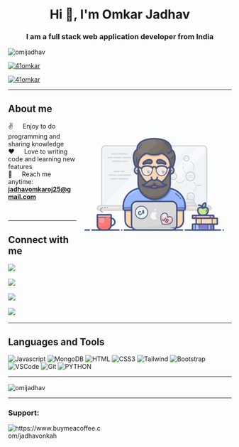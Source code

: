 <h1 align="center">Hi 👋, I'm Omkar Jadhav</h1>
<h3 align="center">I am a full stack web application developer from <b>India</b></h3>

<p align="left"> <img src="https://komarev.com/ghpvc/?username=omijadhav&label=Profile%20views&color=0e75b6&style=flat" alt="omijadhav" /> </p>

<p align="left"> <a href="https://twitter.com/41omkar" target="blank"><img src="https://img.shields.io/twitter/follow/41omkar?logo=twitter&style=for-the-badge" alt="41omkar" /></a> </p>
<p align="left"> <a href="https://www.linkedin.com/in/omkar-d-jadhav" target="blank"><img src="https://img.shields.io/badge/LinkedIn-%230A66C2?style=for-the-badge&logo=LinkedIn" alt="41omkar" /></a> </p>

-----------------------------------------------------------------------------------------------------------------------------
 ## About me
 
<p>
 <img align="right" width="350" src="/assets/programmer.gif" alt="Coding gif" />
  
 ✌️ &emsp; Enjoy to do programming and sharing knowledge <br/>
 ❤️ &emsp; Love to writing code and learning new features<br/>
 📧 &emsp; Reach me anytime: **jadhavomkaroj25@gmail.com**<br/>

</p>
<br/>

-----------------------------------------------------------------------------------------------------------------------------
## Connect with me

<p align="left"> <a href="https://www.linkedin.com/in/omkar-d-jadhav" target="blank"><img src="https://img.shields.io/badge/Linkedin-%230A66C2?style=for-the-badge&logo=Linkedin&logoColor=black"/></a> </p>
<p align="left"> <a href="https://twitter.com/41omkar" target="blank"><img src="https://img.shields.io/badge/Twitter-%231D9BF0?style=for-the-badge&logo=Twitter&logoColor=black"/></a> </p>
<p align="left"> <a href="https://instagram.com/omkarjadhav756" target="blank"><img src="https://img.shields.io/badge/Instagram-%23E4405F?style=for-the-badge&logo=Instagram&logoColor=black"/></a> </p>
<p align="left"> <a href="https://discord.gg/Omkar#4759" target="blank"><img src="https://img.shields.io/badge/Discord-%235865F2?style=for-the-badge&logo=Discord&logoColor=black"/></a> </p>

-----------------------------------------------------------------------------------------------------------------------------

## Languages and Tools

![Javascript](https://img.shields.io/badge/Javascript-F0DB4F?style=for-the-badge&labelColor=black&logo=javascript&logoColor=F0DB4F)
![MongoDB](https://img.shields.io/badge/MongoDB-4EA94B?style=for-the-badge&logo=mongodb&logoColor=white)
![HTML](https://img.shields.io/badge/HTML5-E34F26?style=for-the-badge&logo=html5&logoColor=white)
![CSS3](https://img.shields.io/badge/CSS3-1572B6?style=for-the-badge&logo=css3&logoColor=white)
![Tailwind](https://img.shields.io/badge/Tailwind_CSS-092749?style=for-the-badge&logo=tailwindcss&logoColor=06B6D4&labelColor=000000)
![Bootstrap](https://img.shields.io/badge/Bootstrap-563D7C?style=for-the-badge&logo=bootstrap&logoColor=white)
![VSCode](https://img.shields.io/badge/Visual_Studio-0078d7?style=for-the-badge&logo=visual%20studio&logoColor=white)
![Git](https://img.shields.io/badge/Git-F05032?style=for-the-badge&logo=git&logoColor=white)
![PYTHON](https://img.shields.io/badge/Python-%233776AB?style=for-the-badge&logo=Python&labelColor=black)

-----------------------------------------------------------------------------------------------------------------------------

<p><img align="center" src="https://github-readme-streak-stats.herokuapp.com/?user=omijadhav&" alt="omijadhav" /></p>

-----------------------------------------------------------------------------------------------------------------------------
<h3 align="left">Support:</h3>
<p><a href="https://www.buymeacoffee.com/jadhavonkah"> <img align="left" src="https://cdn.buymeacoffee.com/buttons/v2/default-yellow.png" height="50" width="210" alt="https://www.buymeacoffee.com/jadhavonkah" /></a></p><br><br>
